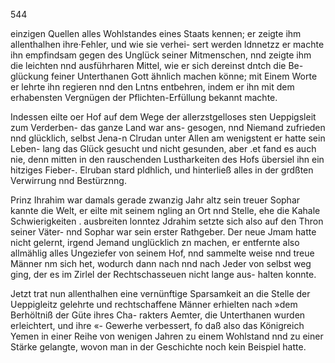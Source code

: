 544

einzigen Quellen alles Wohlstandes eines Staats kennen;
er zeigte ihm allenthalhen ihre·Fehler, und wie sie verhei-
sert werden ldnnetzz er machte ihn empfindsam gegen des
Unglück seiner Mitmenschen, nnd zeigte ihm die leichten
nnd ausführharen Mittel, wie er sich dereinst dntch die Be-
glückung feiner Unterthanen Gott ähnlich machen könne;
mit Einem Worte er lehrte ihn regieren nnd den Lntns
entbehren, indem er ihn mit dem erhabensten Vergnügen
der Pflichten-Erfüllung bekannt machte.

Indessen eilte oer Hof auf dem Wege der allerzstgelloses
sten Ueppigsleit zum Verderben- das ganze Land war ans-
gesogen, nnd Niemand zufrieden nnd glücklich, selbst Jena-n
Clrudan unter Allen am wenigstent er hatte sein Leben-
lang das Glück gesucht und nicht gesunden, aber .et fand
es auch nie, denn mitten in den rauschenden Lustharkeiten
des Hofs übersiel ihn ein hitziges Fieber-. Elruban stard
pldhlich, und hinterließ alles in der grdßten Verwirrung
nnd Bestürznng.

Prinz Ihrahim war damals gerade zwanzig Jahr altz
sein treuer Sophar kannte die Welt, er eilte mit seinem
ngling an Ort nnd Stelle, ehe die Kahale Schwierigkeiten
. ausbreiten lonntez Jdrahim setzte sich also auf den Thron
seiner Väter- nnd Sophar war sein erster Rathgeber. Der
neue Jmam hatte nicht gelernt, irgend Jemand unglücklich
zn machen, er entfernte also allmählig alles Ungeziefer von
seinem Hof, nnd sammelte weise nnd treue Männer nm sich
het, wodurch dann nach nnd nach Jeder von selbst weg
ging, der es im Zirlel der Rechtschasseuen nicht lange aus-
halten konnte.

Jetzt trat nun allenthalhen eine vernünftige Sparsamkeit
an die Stelle der Ueppigleitz gelehrte und rechtschaffene
Männer erhielten nach »dem Berhöltniß der Güte ihres Cha-
rakters Aemter, die Unterthanen wurden erleichtert, und ihre «-
Gewerhe verbessert, fo daß also das Königreich Yemen in
einer Reihe von wenigen Jahren zu einem Wohlstand nnd
zu einer Stärke gelangte, wovon man in der Geschichte
noch kein Beispiel hatte.

